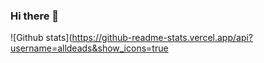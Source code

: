 ### Hi there 👋

![Github stats](https://github-readme-stats.vercel.app/api?username=alldeads&show_icons=true
